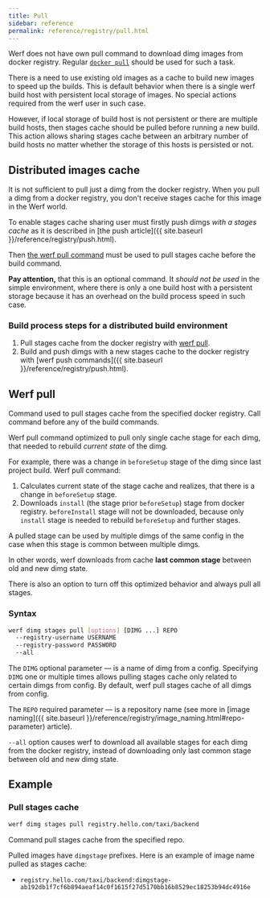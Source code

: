 ```yaml
---
title: Pull
sidebar: reference
permalink: reference/registry/pull.html
---
```


Werf does not have own pull command to download dimg images from docker registry. Regular [`docker pull`](https://docs.docker.com/engine/reference/commandline/pull/) should be used for such a task.

There is a need to use existing old images as a cache to build new images to speed up the builds. This is default behavior when there is a single werf build host with persistent local storage of images. No special actions required from the werf user in such case.

However, if local storage of build host is not persistent or there are multiple build hosts, then stages cache should be pulled before running a new build. This action allows sharing stages cache between an arbitrary number of build hosts no matter whether the storage of this hosts is persisted or not.

## Distributed images cache

It is not sufficient to pull just a dimg from the docker registry. When you pull a dimg from a docker registry, you don't receive stages cache for this image in the Werf world.

To enable stages cache sharing user must firstly push dimgs _with a stages cache_ as it is described in [the push article]({{ site.baseurl }}/reference/registry/push.html).

Then [the werf pull command](#werf-pull) must be used to pull stages cache before the build command.

**Pay attention,** that this is an optional command. It _should not be used_ in the simple environment, where there is only a one build host with a persistent storage because it has an overhead on the build process speed in such case.

### Build process steps for a distributed build environment

1. Pull stages cache from the docker registry with [werf pull](#werf-pull).
2. Build and push dimgs with a new stages cache to the docker registry with [werf push commands]({{ site.baseurl }}/reference/registry/push.html).

## Werf pull

Command used to pull stages cache from the specified docker registry. Call command before any of the build commands.

Werf pull command optimized to pull only single cache stage for each dimg, that needed to rebuild _current state_ of the dimg.

For example, there was a change in `beforeSetup` stage of the dimg since last project build. Werf pull command:

1. Calculates current state of the stage cache and realizes, that there is a change in `beforeSetup` stage.
2. Downloads `install` (the stage prior `beforeSetup`) stage from docker registry. `beforeInstall` stage will not be downloaded, because only `install` stage is needed to rebuild `beforeSetup` and further stages.

A pulled stage can be used by multiple dimgs of the same config in the case when this stage is common between multiple dimgs.

In other words, werf downloads from cache **last common stage** between old and new dimg state.

There is also an option to turn off this optimized behavior and always pull all stages.

### Syntax

```bash
werf dimg stages pull [options] [DIMG ...] REPO
  --registry-username USERNAME
  --registry-password PASSWORD
  --all
```

The `DIMG` optional parameter — is a name of dimg from a config. Specifying `DIMG` one or multiple times allows pulling stages cache only related to certain dimgs from config. By default, werf pull stages cache of all dimgs from config.

The `REPO` required parameter — is a repository name (see more in [image naming]({{ site.baseurl }}/reference/registry/image_naming.html#repo-parameter) article).

`--all` option causes werf to download all available stages for each dimg from the docker registry, instead of downloading only last common stage between old and new dimg state.

## Example

### Pull stages cache

```bash
werf dimg stages pull registry.hello.com/taxi/backend
```

Command pull stages cache from the specified repo.

Pulled images have `dimgstage` prefixes. Here is an example of image name pulled as stages cache:

* `registry.hello.com/taxi/backend:dimgstage-ab192db1f7cf6b894aeaf14c0f1615f27d5170bb16b8529ec18253b94dc4916e`
